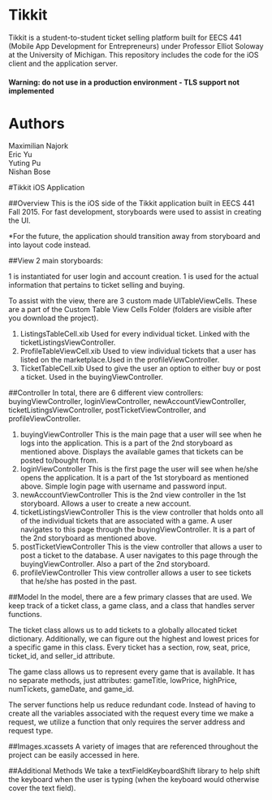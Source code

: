 # Tikkit
Tikkit is a student-to-student ticket selling platform built for EECS 441 (Mobile App Development for Entrepreneurs) under Professor Elliot Soloway at the University of Michigan. This repository includes the code for the iOS client and the application server.  

#### Warning: do not use in a production environment - TLS support not implemented

# Authors
Maximilian Najork  
Eric Yu  
Yuting Pu  
Nishan Bose  

#Tikkit iOS Application

##Overview
This is the iOS side of the Tikkit application built in EECS 441 Fall 2015. For fast development, storyboards were used to assist in creating the UI.

*For the future, the application should transition away from storyboard and into layout code instead. 

##View
2 main storyboards: 

1 is instantiated for user login and account creation. 
1 is used for the actual information that pertains to ticket selling and buying. 

To assist with the view, there are 3 custom made UITableViewCells. These are a part of the Custom Table View Cells Folder (folders are visible after you download the project). 

1. ListingsTableCell.xib 
	Used for every individual ticket. Linked with the ticketListingsViewController.
2. ProfileTableViewCell.xib
	Used to view individual tickets that a user has listed on the marketplace.Used in the profileViewController. 
3. TicketTableCell.xib
	Used to give the user an option to either buy or post a ticket. Used in the buyingViewController. 

##Controller
In total, there are 6 different view controllers: buyingViewController, loginViewController, newAccountViewController, ticketListingsViewController, postTicketViewController, and profileViewController. 

1. buyingViewController
	This is the main page that a user will see when he logs into the application. This is a part of the 2nd storyboard as mentioned above. Displays the available games that tickets can be posted to/bought from. 
2. loginViewController
	This is the first page the user will see when he/she opens the application. It is a part of the 1st storyboard as mentioned above. Simple login page with username and password input. 
3. newAccountViewController
	This is the 2nd view controller in the 1st storyboard. Allows a user to create a new account. 
4. ticketListingsViewController
	This is the view controller that holds onto all of the individual tickets that are associated with a game. A user navigates to this page through the buyingViewController. It is a part of the 2nd storyboard as mentioned above. 
5. postTicketViewController
	This is the view controller that allows a user to post a ticket to the database. A user navigates to this page through the buyingViewController. Also a part of the 2nd storyboard. 
6. profileViewController
	This view controller allows a user to see tickets that he/she has posted in the past. 

##Model
In the model, there are a few primary classes that are used. We keep track of a ticket class, a game class, and a class that handles server functions.

The ticket class allows us to add tickets to a globally allocated ticket dictionary. Additionally, we can figure out the highest and lowest prices for a specific game in this class. Every ticket has a section, row, seat, price, ticket_id, and seller_id attribute. 

The game class allows us to represent every game that is available. It has no separate methods, just attributes: gameTitle, lowPrice, highPrice, numTickets, gameDate, and game_id. 

The server functions help us reduce redundant code. Instead of having to create all the variables associated with the request every time we make a request, we utilize a function that only requires the server address and request type. 

##Images.xcassets
A variety of images that are referenced throughout the project can be easily accessed in here. 

##Additional Methods
We take a textFieldKeyboardShift library to help shift the keyboard when the user is typing (when the keyboard would otherwise cover the text field). 